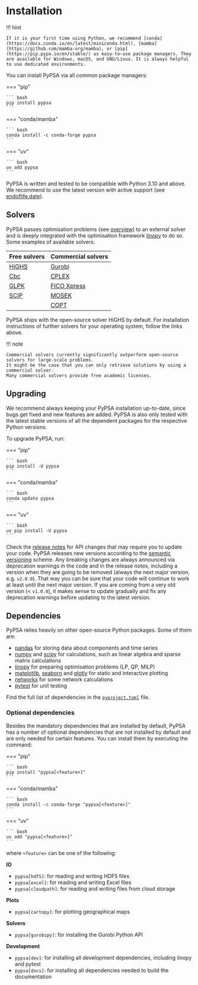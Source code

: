 <!--
SPDX-FileCopyrightText: PyPSA Contributors

SPDX-License-Identifier: CC-BY-4.0
-->

# Installation

!!! hint

    If it is your first time using Python, we recommend [conda](https://docs.conda.io/en/latest/miniconda.html), [mamba](https://github.com/mamba-org/mamba), or [pip](https://pip.pypa.io/en/stable/) as easy-to-use package managers. They are available for Windows, macOS, and GNU/Linux. It is always helpful to use dedicated environments.

You can install PyPSA via all common package managers:

=== "pip"

    ``` bash
    pip install pypsa
    ```

=== "conda/mamba"

    ``` bash
    conda install -c conda-forge pypsa
    ```

=== "uv"

    ``` bash
    uv add pypsa
    ```

PyPSA is written and tested to be compatible with Python 3.10 and above. We recommend to use the latest version with active support (see [endoflife.date](https://endoflife.date/python)).

## Solvers

PyPSA passes optimisation problems (see [overview](overview.md)) to an external solver and is deeply integrated with the optimisation framework [linopy](https://github.com/PyPSA/linopy) to do so. Some examples of available solvers:

| Free solvers | Commercial solvers |
| ------------- | ------------------- |
| [HiGHS](https://highs.dev/) | [Gurobi](https://www.gurobi.com/documentation/quickstart.html) |
| [Cbc](https://projects.coin-or.org/Cbc#DownloadandInstall) | [CPLEX](https://www.ibm.com/products/ilog-cplex-optimization-studio) |
| [GLPK](https://www.gnu.org/software/glpk/) | [FICO Xpress](https://www.fico.com/en/products/fico-xpress-optimization) |
| [SCIP](https://scip.zib.de/) | [MOSEK](https://www.mosek.com/) |
| | [COPT](https://www.shanshu.ai/copt) |

PyPSA ships with the open-source solver HiGHS by default. For installation instructions of further solvers for your operating system, follow the links above.

!!! note

    Commercial solvers currently significantly outperform open-source solvers for large-scale problems.
    It might be the case that you can only retrieve solutions by using a commercial solver.
    Many commercial solvers provide free academic licenses.


## Upgrading

We recommend always keeping your PyPSA installation up-to-date, since bugs get
fixed and new features are added. PyPSA is also only tested with the latest
stable versions of all the dependent packages for the respective Python
versions.

To upgrade PyPSA, run:

=== "pip"

    ``` bash
    pip install -U pypsa
    ```

=== "conda/mamba"

    ``` bash
    conda update pypsa
    ```

=== "uv"
    
    ``` bash
    uv pip install -U pypsa
    ```

Check the [release notes](https://pypsa.readthedocs.io/en/latest/release-notes.html) for API changes that may require you to update your code. PyPSA releases new versions according to the [semantic versioning](https://semver.org/) scheme. Any breaking changes are always announced via deprecation warnings in the code and in the release notes, including a version when they are going to be removed (always the next major version, e.g. `v2.0.0`). That way you can be sure that your code will continue to work at least until the next major version.
If you are coming from a very old version (< `v1.0.0`), it makes sense to update gradually and fix any deprecation warnings before updating to the latest version.

## Dependencies

PyPSA relies heavily on other open-source Python packages. Some of them are:

* [pandas](http://pandas.pydata.org/) for storing data about components and time series
* [numpy](http://www.numpy.org/) and [scipy](http://scipy.org/) for calculations, such as linear algebra and sparse matrix calculations
* [linopy](https://github.com/PyPSA/linopy) for preparing optimisation problems (LP, QP, MILP)
* [matplotlib](https://matplotlib.org/), [seaborn](https://seaborn.pydata.org/) and [plotly](https://plotly.com/python/) for static and interactive plotting
* [networkx](https://networkx.github.io/) for some network calculations
* [pytest](http://pytest.org/) for unit testing

Find the full list of dependencies in the [`pyproject.toml`](https://github.com/PyPSA/PyPSA/blob/master/pyproject.toml) file.

### Optional dependencies

Besides the mandatory dependencies that are installed by default, PyPSA has a number of optional dependencies that are not installed by default and are only needed for certain features. You can install them by executing the command:

=== "pip"

    ``` bash
    pip install "pypsa[<feature>]"
    ```

=== "conda/mamba"

    ``` bash
    conda install -c conda-forge "pypsa[<feature>]"
    ```

=== "uv"

    ``` bash
    uv add "pypsa[<feature>]"
    ```

where `<feature>` can be one of the following:

**IO**

- `pypsa[hdf5]`: for reading and writing HDF5 files
- `pypsa[excel]`: for reading and writing Excel files
- `pypsa[cloudpath]`: for reading and writing files from cloud storage

**Plots**

- `pypsa[cartopy]`: for plotting geographical maps

**Solvers**

- `pypsa[gurobipy]`: for installing the Gurobi Python API

**Development**

- `pypsa[dev]`: for installing all development dependencies, including linopy and pytest
- `pypsa[docs]`: for installing all dependencies needed to build the documentation
